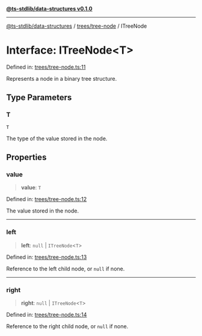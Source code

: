 [**@ts-stdlib/data-structures v0.1.0**](../../../README.md)

***

[@ts-stdlib/data-structures](../../../README.md) / [trees/tree-node](../README.md) / ITreeNode

# Interface: ITreeNode\<T\>

Defined in: [trees/tree-node.ts:11](https://github.com/gabaudette/ts-standard-library/blob/ff5d83fe4b66247fa084c3cd3ca7e6ef97c8bcfa/packages/data-structures/src/trees/tree-node.ts#L11)

Represents a node in a binary tree structure.

## Type Parameters

### T

`T`

The type of the value stored in the node.

## Properties

### value

> **value**: `T`

Defined in: [trees/tree-node.ts:12](https://github.com/gabaudette/ts-standard-library/blob/ff5d83fe4b66247fa084c3cd3ca7e6ef97c8bcfa/packages/data-structures/src/trees/tree-node.ts#L12)

The value stored in the node.

***

### left

> **left**: `null` \| `ITreeNode`\<`T`\>

Defined in: [trees/tree-node.ts:13](https://github.com/gabaudette/ts-standard-library/blob/ff5d83fe4b66247fa084c3cd3ca7e6ef97c8bcfa/packages/data-structures/src/trees/tree-node.ts#L13)

Reference to the left child node, or `null` if none.

***

### right

> **right**: `null` \| `ITreeNode`\<`T`\>

Defined in: [trees/tree-node.ts:14](https://github.com/gabaudette/ts-standard-library/blob/ff5d83fe4b66247fa084c3cd3ca7e6ef97c8bcfa/packages/data-structures/src/trees/tree-node.ts#L14)

Reference to the right child node, or `null` if none.

